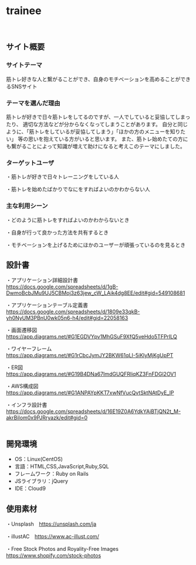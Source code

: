 # trainee
​
## サイト概要
### サイトテーマ
筋トレ好きな人と繋がることができ、自身のモチベーションを高めることができるSNSサイト
​
### テーマを選んだ理由
筋トレが好きで日々筋トレをしてるのですが、一人でしていると妥協してしまったり、 適切な方法などが分からなくなってしまうことがあります。 自分と同じように、「筋トレをしているが妥協してしまう」「ほかの方のメニューを知りたい」 等の思いを抱えている方がいると思います。 また、筋トレ始めたての方にも繋がることによって知識が増えて助けになると考えこのテーマにしました。​
​
### ターゲットユーザ
・筋トレが好きで日々トレーニングをしている人

・筋トレを始めたばかりでなにをすればよいのかわからない人​

### 主な利用シーン
・どのように筋トレをすればよいのかわからないとき

・自身が行って良かった方法を共有するとき

・モチベーションを上げるためにほかのユーザーが頑張っているのを見るとき​
​
## 設計書
・アプリケーション詳細設計書  
https://docs.google.com/spreadsheets/d/1gB-DwmoBcbJMu9UJ5CBMoj3z63jew_cW_LAik4dg8EE/edit#gid=549108681  
  
・アプリケーションテーブル定義書  
https://docs.google.com/spreadsheets/d/1809e33qkB-yh0NyUM3PBnU0wk05n6-h4/edit#gid=22058163  
  
・画面遷移図  
https://app.diagrams.net/#G1EGDVYpv1MhGSuF9XfQ5veHdo5TFPrILQ  
  
・ワイヤーフレーム  
https://app.diagrams.net/#G1rCbcJymJY2BKW61qLI-5iKlyMjKgUpPT  
  
・ER図  
https://app.diagrams.net/#G19B4DNa67ImdGUQFRliqKZ3FnFDGl2OV1  
  
・AWS構成図  
https://app.diagrams.net/#G1ANPAYpKKT7xwNfVucQvtSktNAtDyE_lP  
  
・インフラ設計書  
https://docs.google.com/spreadsheets/d/16E19Z0A6YdkYAiBTjQN2t_M-akrBiIom0x9PJRryazk/edit#gid=0  
​ 
## 開発環境
- OS：Linux(CentOS)
- 言語：HTML,CSS,JavaScript,Ruby,SQL
- フレームワーク：Ruby on Rails
- JSライブラリ：jQuery
- IDE：Cloud9
​
## 使用素材
・Unsplash　https://unsplash.com/ja  

・illustAC　https://www.ac-illust.com/  

・Free Stock Photos and Royality-Free Images https://www.shopify.com/stock-photos  
